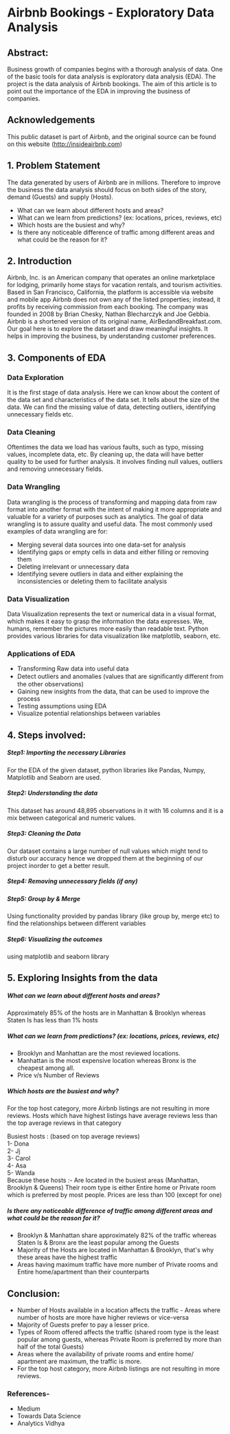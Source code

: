 # Airbnb Bookings - Exploratory Data Analysis

## Abstract: 
Business growth of companies begins with a thorough analysis of data. One of the basic tools for data analysis is exploratory data analysis (EDA). The project is the data analysis of Airbnb bookings. The aim of this article is to point out the importance of the EDA in improving the business of companies.


## Acknowledgements

This public dataset is part of Airbnb, and the original source can be found on this website (http://insideairbnb.com)

## 1. Problem Statement
The data generated by users of Airbnb are in millions. Therefore to improve the business the data analysis should focus on both sides of the story, demand (Guests) and supply (Hosts).
* What can we learn about different hosts and areas?
* What can we learn from predictions? (ex: locations, prices, reviews, etc)
* Which hosts are the busiest and why?
* Is there any noticeable difference of traffic among different areas and what could be the reason for it?

## 2. Introduction
Airbnb, Inc. is an American company that operates an online marketplace for lodging, primarily home stays for vacation rentals, and tourism activities. Based in San Francisco, California, the platform is accessible via website and mobile app
Airbnb does not own any of the listed properties; instead, it profits by receiving commission from each booking. The company was founded in 2008 by Brian Chesky, Nathan Blecharczyk and Joe Gebbia. Airbnb is a shortened version of its original name, AirBedandBreakfast.com.
Our goal here is to explore the dataset and draw meaningful insights. It helps in improving the business, by understanding customer preferences.

## 3. Components of EDA
### Data Exploration
It is the first stage of data analysis. Here we can know about the content of the data set and characteristics of the data set. It tells about the size of the data. We can find the missing value of data, detecting outliers, identifying unnecessary fields etc.

### Data Cleaning
Oftentimes the data we load has various faults, such as typo, missing values, incomplete data, etc. By cleaning up, the data will have better quality to be used for further analysis. It involves finding null values, outliers and removing unnecessary fields.

### Data Wrangling
Data wrangling is the process of transforming and mapping data from raw format into another format with the intent of making it more appropriate and valuable for a variety of purposes such as analytics. The goal of data wrangling is to assure quality and useful data.
The most commonly used examples of data wrangling are for:
* Merging several data sources into one data-set for analysis
* Identifying gaps or empty cells in data and either filling or removing them
* Deleting irrelevant or unnecessary data 
* Identifying severe outliers in data and either explaining the inconsistencies or deleting them to facilitate analysis  

### Data Visualization
Data Visualization represents the text or numerical data in a visual format, which makes it easy to grasp the information the data expresses. We, humans, remember the pictures more easily than readable text. Python provides various libraries for data visualization like matplotlib, seaborn, etc.
 
### Applications of EDA
* Transforming Raw data into useful data
* Detect outliers and anomalies (values that are signiﬁcantly different from the other observations)
* Gaining new insights from the data, that can be used to improve the process
* Testing assumptions using EDA 
* Visualize potential relationships between variables

## 4. Steps involved:
 
##### Step1: Importing the necessary Libraries
For the EDA of the given dataset, python libraries like Pandas, Numpy, Matplotlib and Seaborn are used.

##### Step2: Understanding the data
This dataset has around 48,895 observations in it with 16 columns and it is a mix between categorical and numeric values.

##### Step3: Cleaning the Data
Our dataset contains a large number of null values which might tend to disturb our accuracy hence we dropped them at the beginning of our project inorder to get a better result.

##### Step4: Removing unnecessary fields (if any)

##### Step5: Group by & Merge
Using functionality provided by pandas library (like group by, merge etc)  to find the relationships between different variables

##### Step6: Visualizing the outcomes 
using matplotlib and seaborn library

## 5. Exploring Insights from the data

##### What can we learn about different hosts and areas?

Approximately 85% of the hosts are in Manhattan & Brooklyn whereas Staten Is has less than 1% hosts

##### What can we learn from predictions? (ex: locations, prices, reviews, etc)
 
* Brooklyn and Manhattan are the most reviewed locations.
* Manhattan is the most expensive location whereas Bronx is the cheapest among all.
* Price v/s Number of Reviews

##### Which hosts are the busiest and why?
For the top host category, more Airbnb listings are not resulting in more reviews.
Hosts which have highest listings have average reviews less than the top average reviews in that category

Busiest hosts : (based on top average reviews) <br> 
1- Dona <br>
2- Jj <br>
3- Carol <br>
4- Asa <br>
5- Wanda <br>
Because these hosts :-
Are located in the busiest areas (Manhattan, Brooklyn & Queens) 
Their room type is either Entire home or Private room which is preferred by most people.
Prices are less than 100 (except for one)

##### Is there any noticeable difference of traffic among different areas and what could be the reason for it?
* Brooklyn & Manhattan share approximately 82% of the traffic whereas Staten Is & Bronx are the least popular among the Guests
* Majority of the Hosts are located in Manhattan & Brooklyn, that's why these areas have the highest traffic
* Areas having maximum traffic have more number of Private rooms and Entire home/apartment than their counterparts

## Conclusion:

* Number of Hosts available in a location affects the traffic - Areas where number of hosts are more have higher reviews or vice-versa
* Majority of Guests prefer to pay a lesser price.
* Types of Room offered affects the traffic (shared room type is the least popular among guests, whereas Private Room is preferred by more than half of the total Guests)
* Areas where the availability of private rooms and entire home/ apartment are maximum, the traffic is more.
* For the top host category, more Airbnb listings are not resulting in more reviews.
 
### References-
* Medium
* Towards Data Science
* Analytics Vidhya
